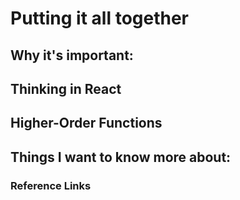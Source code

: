 # Putting it all together

## Why it's important:



## Thinking in React



## Higher-Order Functions



## Things I want to know more about:



### Reference Links

[]()

[]()

